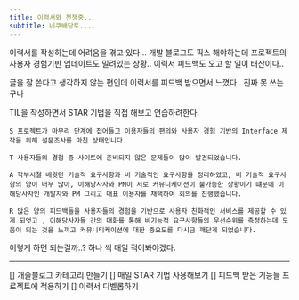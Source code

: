 ```yaml
---
title: 이력서와 전쟁중..
subtitle: 네쿠배당토....
---
```

이력서를 작성하는데 어려움을 겪고 있다...
개발 블로그도 픽스 해야하는데 프로젝트의 사용자 경험기반 업데이트도 밀려있는 상황..
이력서 피드백도 오고 할 일이 태산이다..

글을 잘 쓴다고 생각하지 않는 편인데 이력서를 피드백 받으면서 느꼈다.. 진짜 못 쓰는구나

TIL을 작성하면서 STAR 기법을 직접 해보고 연습하려한다.
```
S 프로젝트가 마무리 단계에 접어들고 이용자들의 편의와 사용자 경험 기반의 Interface 제작을 위해 설문조사를 마친 상태입니다.

T 사용자들의 경험 중 사이트에 준비되지 않은 문제들이 많이 발견되었습니다.

A 학부시절 배웟던 기술적 요구사항과 비 기술적인 요구사항을 정리하였고, 비 기술적 요구사항의 양이 너무 많아, 이해당사자와 PM이 서로 커뮤니케이션이 불가능한 상황이기 떄문에 이해당사자인 개발자와 PM 그리고 대표 이용자를 채택하여 회의를 진행했습니다.

R 많은 양의 피드백들을 사용자들의 경험을 기반으로 사용자 친화적인 서비스를 제공할 수 있게 되엇고 , 이해당사자들 간의 대화를 통해 비기능적 요구사항들의 우선순위를 측정하는데 도움이 되는 것을 느끼고 커뮤니티케이션에 대한 중요도를 다시금 깨닫게 되었습니다.
```

이렇게 하면 되는걸까..? 하나 씩 매일 적어봐야겠다.

---
[] 개술블로그 카테고리 만들기
[] 매일 STAR 기법 사용해보기
[] 피드백 받은 기능들 프로젝트에 적용하기
[] 이력서 디벨롭하기
